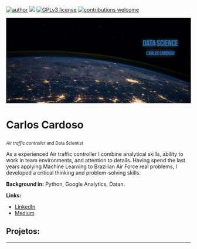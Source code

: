 [![author](https://img.shields.io/badge/author-carlosfab-red.svg)](https://www.linkedin.com/in/carlos-cardoso-1b0a47181/) [![](https://img.shields.io/badge/python-3.7+-blue.svg)](https://www.python.org/downloads/release/python-365/) [![GPLv3 license](https://img.shields.io/badge/License-GPLv3-blue.svg)](http://perso.crans.org/besson/LICENSE.html) [![contributions welcome](https://img.shields.io/badge/contributions-welcome-brightgreen.svg?style=flat)](https://github.com/carlosfab/data_science/issues)

<p align="center">
  <img src="https://raw.githubusercontent.com/carloscardosont/data_science_portifolio/main/png.png" >
</p>

# Carlos Cardoso
<sub>*Air traffic controller* and Data Scientist</sub>

As a experienced Air traffic controller I combine analytical skills, ability to work in team environments, and attention to details. Having spend the last years applying Machine Learning to Brazilian Air Force real problems, I developed a critical thinking and problem-solving skills.


**Background in:** Python, Google Analytics, Datan.

**Links:**
* [LinkedIn](https://www.linkedin.com/in/carlos-cardoso-1b0a47181/)
* [Medium](https://medium.com/@carloscardosont)


## Projetos:


---
